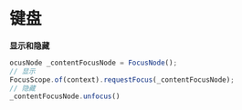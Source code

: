 # 键盘

**显示和隐藏**

```js
ocusNode _contentFocusNode = FocusNode();
// 显示
FocusScope.of(context).requestFocus(_contentFocusNode);
// 隐藏
_contentFocusNode.unfocus()
```

